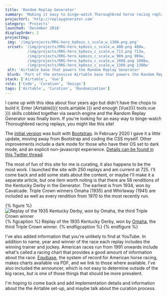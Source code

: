 ```yaml
---
title: 'Random Replay Generator'
summary: 'Making it easy to binge-watch Thoroughbred horse racing replays.'
projectUrl: 'http://replaygenerator.com'
category: 'Projects'
launched: 'December 2018'
displayOrder: 2
projectImg:
 img: '/img/projects/RRG-hero_kp6ozu_c_scale,w_1380.png.png'
 srcset: '/img/projects/RRG-hero_kp6ozu_c_scale,w_480.png 480w,
          /img/projects/RRG-hero_kp6ozu_c_scale,w_713.png 713w,
          /img/projects/RRG-hero_kp6ozu_c_scale,w_909.png 909w,
          /img/projects/RRG-hero_kp6ozu_c_scale,w_1088.png 1088w,
          /img/projects/RRG-hero_kp6ozu_c_scale,w_1380.png 1380w'
 alt: 'Airtable base that powers the Random Replay Generator'
 blurb: 'Part of the extensive Airtable base that powers the Random Replay Generator.'
stack: ['Airtable', 'Vue']
role: ['Code', 'Curation', 'Design']
tags: ['Airtable', 'Curation', 'Randomization']
---
```

I came up with this idea about four years ago but didn't have the chops to build it. Enter [Airtable]({{ tools.airtable }}) and enough [Vue]({{ tools.vue }}) skills cobbled together via search engine and the Random Replay Generator was finally born. If you're looking for an easy way to binge-watch Thoroughbred racing replays, you might like this site!

The [initial version](http://replaygenerator.com/archive/01/) was built with [Bootstrap](https://getbootstrap.com). In February 2020 I gave it a little update, moving away from Bootstrap and coding the CSS myself. Other improvements include a dark mode for those who have their OS set to dark mode, and an explicit non-javascript experience. [Details can be found in this Twitter thread](https://twitter.com/superterrific/status/1223416466965508098).

The most of fun of this site for me is curating, it also happens to be the most work. I launched the site with 250 replays and am current at 725. I'll come back and add some stats about the content, or maybe I'll make it a separate article, but one item worth noting is that there are 56 renditions of the Kentucky Derby in the Generator. The earliest is from 1934, won by Cavalcade. Triple Crown winners Omaha (1935) and Whirlaway (1941) are included as well as every rendition from 1970 to the most recently run.

{% figure %}
  <img src="/img/RRG-omaha.png" alt="Replay of the 1935 Kentucky Derby, won by Omaha, the third Triple Crown winner" loading="lazy" />
  {% figcaption %}
    Replay of the 1935 Kentucky Derby, won by <a href="https://en.wikipedia.org/wiki/Omaha_(horse)">Omaha</a>, the third Triple Crown winner.
  {% endfigcaption %}
{% endfigure %}

I've also added information that you're unlikely to find at YouTube. In addition to name, year and winner of the race each replay includes the winning trainer and jockey. American races run from 1991 onwards include what's called a racing chart that provides a good amount of information about the race. [Equibase](https://www.equibase.com/), the system of record for American horse racing, makes charts available via PDF, and we link to those where available. I've also included the announcer, which is not easy to determine outside of the big races, but is one of those things that should be more prevalent.

I'm hoping to come back and add implementation details and information about the the Airtable set-up, and maybe talk about the curation process.
